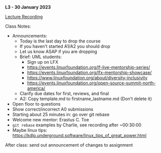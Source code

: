 **L3 - 30 January 2023**

[Lecture Recording](https://youtu.be/lttlHnINh4k)

Class Notes:

* Announcements:
  * Today is the last day to drop the course
  * If you haven’t started A1/A2 you should drop
  * Let us know ASAP if you are dropping
  * Brief: UML students:
    * Sign up on LFX
    * <https://events.linuxfoundation.org/lf-live-mentorship-series/>
    * <https://events.linuxfoundation.org/lfx-mentorship-showcase/>
    * <https://www.linuxfoundation.org/about/diversity-inclusivity>
    * <https://events.linuxfoundation.org/open-source-summit-north-america/>
  * Clarify due dates for first, reviews, and final
  * A2: Copy template.md to firstname_lastname.md (Don’t delete it)
* Open floor to questions
* Show correct/incorrect A0 submissions
* Starting about 25 minutes in: go over git rebase
* Welcome new mentor: Erastus C. Toe
* `git rebase` examples by Charlie, see recording after ~00:30:00
* Maybe linux tips: <https://kdlp.underground.software/linux_tips_of_great_power.html>

After class: send out announcement of changes to assignment
